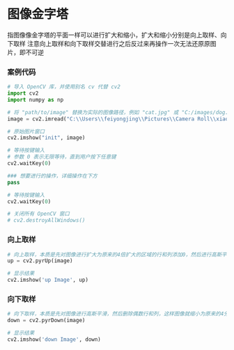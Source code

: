 # 图像金字塔
指图像像金字塔的平面一样可以进行扩大和缩小，扩大和缩小分别是向上取样、向下取样
注意向上取样和向下取样交替进行之后反过来再操作一次无法还原原图片，即不可逆

### 案例代码
~~~python
# 导入 OpenCV 库，并使用别名 cv 代替 cv2
import cv2
import numpy as np

# 将 "path/to/image" 替换为实际的图像路径，例如 "cat.jpg" 或 "C:/images/dog.png"
image = cv2.imread("C:\\Users\\feiyongjing\\Pictures\\Camera Roll\\xiao.jpeg")

# 原始图片窗口
cv2.imshow("init", image)

# 等待按键输入
# 参数 0 表示无限等待，直到用户按下任意键
cv2.waitKey(0)

### 想要进行的操作，详细操作在下方
pass

# 等待按键输入
cv2.waitKey(0)

# 关闭所有 OpenCV 窗口
# cv2.destroyAllWindows()

~~~

### 向上取样
~~~python
# 向上取样，本质是先对图像进行扩大为原来的4倍扩大的区域的行和列添加0，然后进行高斯平滑，最后所有的像素点值各自都乘以4
up = cv2.pyrUp(image)

# 显示结果
cv2.imshow('up Image', up)
~~~

### 向下取样
~~~python
# 向下取样，本质是先对图像进行高斯平滑，然后删除偶数行和列，这样图像就缩小为原来的4分之1
down = cv2.pyrDown(image)

# 显示结果
cv2.imshow('down Image', down)
~~~